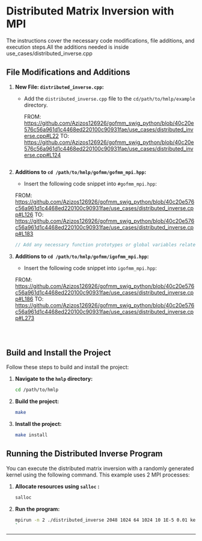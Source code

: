 # Distributed Matrix Inversion with MPI

The instructions cover the necessary code modifications, file additions, and execution steps.All the additions needed is inside use_cases/distributed_inverse.cpp

## File Modifications and Additions
1. **New File: `distributed_inverse.cpp`:**

    - Add the `distributed_inverse.cpp` file to the `cd/path/to/hmlp/example` directory.

      FROM:  https://github.com/Azizos126926/gofmm_swig_python/blob/40c20e576c56a961d1c4468ed220100c90931fae/use_cases/distributed_inverse.cpp#L22
      TO: https://github.com/Azizos126926/gofmm_swig_python/blob/40c20e576c56a961d1c4468ed220100c90931fae/use_cases/distributed_inverse.cpp#L124
    ```

2. **Additions to `cd /path/to/hmlp/gofmm/gofmm_mpi.hpp`:**
    - Insert the following code snippet into `#gofmm_mpi.hpp`:
    
    FROM: https://github.com/Azizos126926/gofmm_swig_python/blob/40c20e576c56a961d1c4468ed220100c90931fae/use_cases/distributed_inverse.cpp#L126
    TO: https://github.com/Azizos126926/gofmm_swig_python/blob/40c20e576c56a961d1c4468ed220100c90931fae/use_cases/distributed_inverse.cpp#L183
    ```cpp
    // Add any necessary function prototypes or global variables related to the distributed inverse computation here.
    ```

3. **Additions to `cd /path/to/hmlp/gofmm/igofmm_mpi.hpp`:**
    - Insert the following code snippet into `igofmm_mpi.hpp`:

    FROM: https://github.com/Azizos126926/gofmm_swig_python/blob/40c20e576c56a961d1c4468ed220100c90931fae/use_cases/distributed_inverse.cpp#L186
    TO: https://github.com/Azizos126926/gofmm_swig_python/blob/40c20e576c56a961d1c4468ed220100c90931fae/use_cases/distributed_inverse.cpp#L273
    ```



## Build and Install the Project

Follow these steps to build and install the project:

1. **Navigate to the `hmlp` directory:**

    ```bash
    cd /path/to/hmlp
    ```

2. **Build the project:**

    ```bash
    make
    ```

3. **Install the project:**

    ```bash
    make install
    ```

## Running the Distributed Inverse Program

You can execute the distributed matrix inversion with a randomly generated kernel using the following command. This example uses 2 MPI processes:

1. **Allocate resources using `salloc` :**

    ```bash
    salloc 
    ```

2. **Run the program:**

    ```bash
    mpirun -n 2 ./distributed_inverse 2048 1024 64 1024 10 1E-5 0.01 kernel testsuit
    `

---
